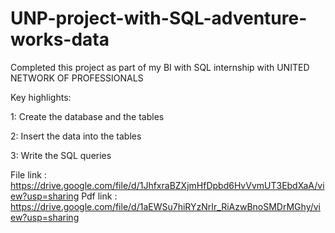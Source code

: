 # UNP-project-with-SQL-adventure-works-data

Completed this project as part of my BI with SQL internship with UNITED NETWORK OF PROFESSIONALS

Key highlights:

 1: Create the database and the tables
 
 2: Insert the data into the tables
 
 3: Write the SQL queries

File link : https://drive.google.com/file/d/1JhfxraBZXjmHfDpbd6HvVvmUT3EbdXaA/view?usp=sharing
Pdf link : https://drive.google.com/file/d/1aEWSu7hiRYzNrIr_RiAzwBnoSMDrMGhy/view?usp=sharing

